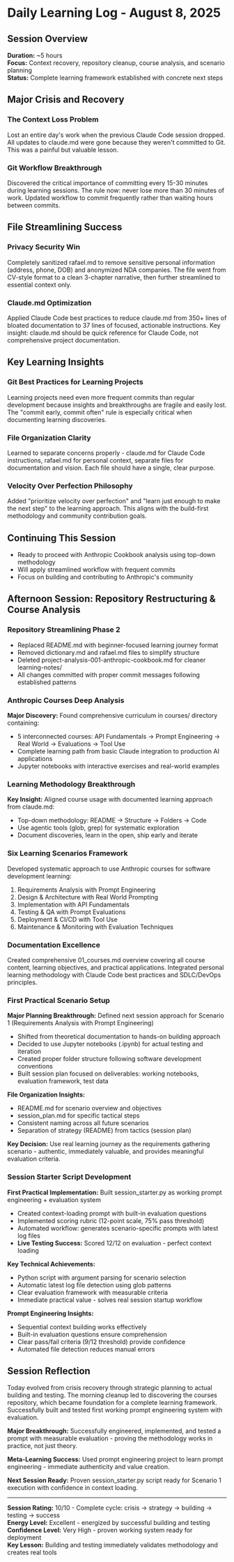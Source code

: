 # Daily Learning Log - August 8, 2025

## Session Overview
**Duration:** ~5 hours  
**Focus:** Context recovery, repository cleanup, course analysis, and scenario planning  
**Status:** Complete learning framework established with concrete next steps  

## Major Crisis and Recovery

### The Context Loss Problem
Lost an entire day's work when the previous Claude Code session dropped. All updates to claude.md were gone because they weren't committed to Git. This was a painful but valuable lesson.

### Git Workflow Breakthrough
Discovered the critical importance of committing every 15-30 minutes during learning sessions. The rule now: never lose more than 30 minutes of work. Updated workflow to commit frequently rather than waiting hours between commits.

## File Streamlining Success

### Privacy Security Win
Completely sanitized rafael.md to remove sensitive personal information (address, phone, DOB) and anonymized NDA companies. The file went from CV-style format to a clean 3-chapter narrative, then further streamlined to essential context only.

### Claude.md Optimization
Applied Claude Code best practices to reduce claude.md from 350+ lines of bloated documentation to 37 lines of focused, actionable instructions. Key insight: claude.md should be quick reference for Claude Code, not comprehensive project documentation.

## Key Learning Insights

### Git Best Practices for Learning Projects
Learning projects need even more frequent commits than regular development because insights and breakthroughs are fragile and easily lost. The "commit early, commit often" rule is especially critical when documenting learning discoveries.

### File Organization Clarity
Learned to separate concerns properly - claude.md for Claude Code instructions, rafael.md for personal context, separate files for documentation and vision. Each file should have a single, clear purpose.

### Velocity Over Perfection Philosophy
Added "prioritize velocity over perfection" and "learn just enough to make the next step" to the learning approach. This aligns with the build-first methodology and community contribution goals.

## Continuing This Session
- Ready to proceed with Anthropic Cookbook analysis using top-down methodology
- Will apply streamlined workflow with frequent commits
- Focus on building and contributing to Anthropic's community

## Afternoon Session: Repository Restructuring & Course Analysis

### Repository Streamlining Phase 2
- Replaced README.md with beginner-focused learning journey format
- Removed dictionary.md and rafael.md files to simplify structure
- Deleted project-analysis-001-anthropic-cookbook.md for cleaner learning-notes/
- All changes committed with proper commit messages following established patterns

### Anthropic Courses Deep Analysis
**Major Discovery:** Found comprehensive curriculum in courses/ directory containing:
- 5 interconnected courses: API Fundamentals → Prompt Engineering → Real World → Evaluations → Tool Use
- Complete learning path from basic Claude integration to production AI applications
- Jupyter notebooks with interactive exercises and real-world examples

### Learning Methodology Breakthrough
**Key Insight:** Aligned course usage with documented learning approach from claude.md:
- Top-down methodology: README → Structure → Folders → Code
- Use agentic tools (glob, grep) for systematic exploration
- Document discoveries, learn in the open, ship early and iterate

### Six Learning Scenarios Framework
Developed systematic approach to use Anthropic courses for software development learning:
1. Requirements Analysis with Prompt Engineering
2. Design & Architecture with Real World Prompting  
3. Implementation with API Fundamentals
4. Testing & QA with Prompt Evaluations
5. Deployment & CI/CD with Tool Use
6. Maintenance & Monitoring with Evaluation Techniques

### Documentation Excellence
Created comprehensive 01_courses.md overview covering all course content, learning objectives, and practical applications. Integrated personal learning methodology with Claude Code best practices and SDLC/DevOps principles.

### First Practical Scenario Setup
**Major Planning Breakthrough:** Defined next session approach for Scenario 1 (Requirements Analysis with Prompt Engineering)
- Shifted from theoretical documentation to hands-on building approach
- Decided to use Jupyter notebooks (.ipynb) for actual testing and iteration
- Created proper folder structure following software development conventions
- Built session plan focused on deliverables: working notebooks, evaluation framework, test data

**File Organization Insights:**
- README.md for scenario overview and objectives
- session_plan.md for specific tactical steps
- Consistent naming across all future scenarios
- Separation of strategy (README) from tactics (session plan)

**Key Decision:** Use real learning journey as the requirements gathering scenario - authentic, immediately valuable, and provides meaningful evaluation criteria.

### Session Starter Script Development
**First Practical Implementation:** Built session_starter.py as working prompt engineering + evaluation system
- Created context-loading prompt with built-in evaluation questions
- Implemented scoring rubric (12-point scale, 75% pass threshold)
- Automated workflow: generates scenario-specific prompts with latest log files
- **Live Testing Success:** Scored 12/12 on evaluation - perfect context loading

**Key Technical Achievements:**
- Python script with argument parsing for scenario selection
- Automatic latest log file detection using glob patterns
- Clear evaluation framework with measurable criteria
- Immediate practical value - solves real session startup workflow

**Prompt Engineering Insights:**
- Sequential context building works effectively
- Built-in evaluation questions ensure comprehension
- Clear pass/fail criteria (9/12 threshold) provide confidence
- Automated file detection reduces manual errors

## Session Reflection
Today evolved from crisis recovery through strategic planning to actual building and testing. The morning cleanup led to discovering the courses repository, which became foundation for a complete learning framework. Successfully built and tested first working prompt engineering system with evaluation.

**Major Breakthrough:** Successfully engineered, implemented, and tested a prompt with measurable evaluation - proving the methodology works in practice, not just theory.

**Meta-Learning Success:** Used prompt engineering project to learn prompt engineering - immediate authenticity and value creation.

**Next Session Ready:** Proven session_starter.py script ready for Scenario 1 execution with confidence in context loading.

---
**Session Rating:** 10/10 - Complete cycle: crisis → strategy → building → testing → success  
**Energy Level:** Excellent - energized by successful building and testing  
**Confidence Level:** Very High - proven working system ready for deployment  
**Key Lesson:** Building and testing immediately validates methodology and creates real tools